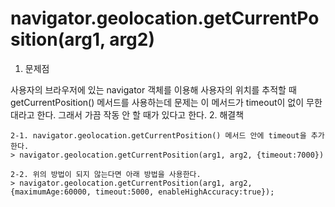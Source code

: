 # navigator.geolocation.getCurrentPosition(arg1, arg2)
1. 문제점

사용자의 브라우저에 있는 navigator 객체를 이용해 사용자의 위치를 추적할 때 getCurrentPosition() 메서드를 사용하는데
문제는 이 메서드가 timeout이 없이 무한대라고 한다. 그래서 가끔 작동 안 할 때가 있다고 한다.
2. 해결책
 
    2-1. navigator.geolocation.getCurrentPosition() 메서드 안에 timeout을 추가한다.
    > navigator.geolocation.getCurrentPosition(arg1, arg2, {timeout:7000})

    2-2. 위의 방법이 되지 않는다면 아래 방법을 사용한다.
    > navigator.geolocation.getCurrentPosition(arg1, arg2, {maximumAge:60000, timeout:5000, enableHighAccuracy:true});
